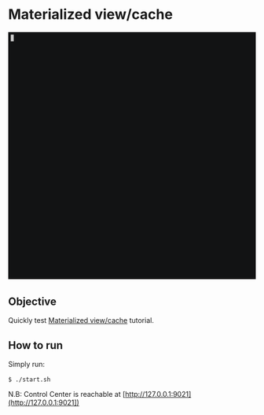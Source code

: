 # Materialized view/cache

![asciinema](https://github.com/vdesabou/gifs/blob/master/ksqldb/materialized-view/asciinema.gif?raw=true)

## Objective

Quickly test [Materialized view/cache](https://docs.ksqldb.io/en/latest/tutorials/materialized/) tutorial.


## How to run

Simply run:

```
$ ./start.sh
```

N.B: Control Center is reachable at [http://127.0.0.1:9021](http://127.0.0.1:9021])
